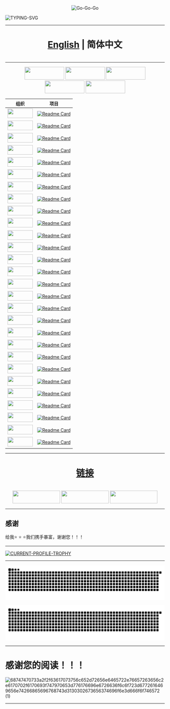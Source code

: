 <div align="center">
  <img src="https://raw.githubusercontent.com/yyle88/yyle88/main/assets/go-mascot-animation.gif" alt="Go-Go-Go"/>
</div>

![TYPING-SVG](https://readme-typing-svg.demolab.com?font=Fira+Code&size=33&pause=1000&color=EBE912&width=999&lines=Hi+there+%F0%9F%91%8B%2C+Welcome+to+my+Page+%F0%9F%91%8B%2C+I'm+yyle88)

---

<h4 align="center" style="font-size: 2.0em;"><a href="./README.md">English</a> | <strong>简体中文</strong></h4>

---

<div align="center">

<!-- 这是一个注释，它不会在渲染时显示出来，这是组织项目列表的起始位置 -->

<a href="https://github.com/orzkratos"><img src="https://img.shields.io/badge/orzkratos-%238A2BE2.svg?style=flat&logoColor=white" height="40" width="125"></a>
<a href="https://github.com/go-xlan"><img src="https://img.shields.io/badge/go+xlan-%23F09F3B.svg?style=flat&logoColor=white" height="40" width="125"></a>
<a href="https://github.com/go-mate"><img src="https://img.shields.io/badge/go+mate-%2335A8D5.svg?style=flat&logoColor=white" height="40" width="125"></a>
<a href="https://github.com/go-legs"><img src="https://img.shields.io/badge/go+legs-%233CB371.svg?style=flat&logoColor=white" height="40" width="125"></a>
<a href="https://github.com/go-zwbc"><img src="https://img.shields.io/badge/go+zwbc-%2391C4A4.svg?style=flat&logoColor=white" height="40" width="125"></a>

| **组织** | **项目** |
|----------|----------|
| <a href="https://github.com/go-xlan"><img src="https://img.shields.io/badge/go+xlan-%23DC143C.svg?style=flat&logoColor=white" height="30" width="80"></a> | [![Readme Card](https://github-readme-stats.vercel.app/api/pin/?username=go-xlan&repo=sui-go-guide&theme=gotham&unique=ee321689-d723-4675-975f-9e2c3ba5768d)](https://github.com/go-xlan/sui-go-guide) |
| <a href="https://github.com/go-zwbc"><img src="https://img.shields.io/badge/go+zwbc-%237D4B91.svg?style=flat&logoColor=white" height="30" width="80"></a> | [![Readme Card](https://github-readme-stats.vercel.app/api/pin/?username=go-zwbc&repo=emailzh&theme=dracula&unique=cd7ad314-4508-49da-bcfa-47cc5b2c8f1e)](https://github.com/go-zwbc/emailzh) |
| <a href="https://github.com/go-mate"><img src="https://img.shields.io/badge/go+mate-%238A2BE2.svg?style=flat&logoColor=white" height="30" width="80"></a> | [![Readme Card](https://github-readme-stats.vercel.app/api/pin/?username=go-mate&repo=go-mate&theme=rose_pine&unique=ea4c0db5-50a6-45e7-9af4-4ae6376c5dd7)](https://github.com/go-mate/go-mate) |
| <a href="https://github.com/orzkratos"><img src="https://img.shields.io/badge/orzkratos-%23FFD700.svg?style=flat&logoColor=white" height="30" width="80"></a> | [![Readme Card](https://github-readme-stats.vercel.app/api/pin/?username=orzkratos&repo=orzkratos&theme=bear&unique=8858b8e6-ffd6-4d36-abea-fe3e60462d92)](https://github.com/orzkratos/orzkratos) |
| <a href="https://github.com/go-zwbc"><img src="https://img.shields.io/badge/go+zwbc-%2391C4A4.svg?style=flat&logoColor=white" height="30" width="80"></a> | [![Readme Card](https://github-readme-stats.vercel.app/api/pin/?username=go-zwbc&repo=rsazh&theme=merko&unique=184fb4d5-653b-4156-9cf2-0307605a40d3)](https://github.com/go-zwbc/rsazh) |
| <a href="https://github.com/go-mate"><img src="https://img.shields.io/badge/go+mate-%2391C4A4.svg?style=flat&logoColor=white" height="30" width="80"></a> | [![Readme Card](https://github-readme-stats.vercel.app/api/pin/?username=go-mate&repo=depbump&theme=omni&unique=6ab6439c-a8a7-4201-8d37-368e7335af76)](https://github.com/go-mate/depbump) |
| <a href="https://github.com/go-xlan"><img src="https://img.shields.io/badge/go+xlan-%23FFD700.svg?style=flat&logoColor=white" height="30" width="80"></a> | [![Readme Card](https://github-readme-stats.vercel.app/api/pin/?username=go-xlan&repo=gogit&theme=date_night&unique=642d1723-3ccf-4fc5-b162-c0ceb40571ee)](https://github.com/go-xlan/gogit) |
| <a href="https://github.com/orzkratos"><img src="https://img.shields.io/badge/orzkratos-%23F7931E.svg?style=flat&logoColor=white" height="30" width="80"></a> | [![Readme Card](https://github-readme-stats.vercel.app/api/pin/?username=orzkratos&repo=apmkratos&theme=calm&unique=57fb831f-94ef-4175-b444-0dd25fb2dfe3)](https://github.com/orzkratos/apmkratos) |
| <a href="https://github.com/orzkratos"><img src="https://img.shields.io/badge/orzkratos-%2391C4A4.svg?style=flat&logoColor=white" height="30" width="80"></a> | [![Readme Card](https://github-readme-stats.vercel.app/api/pin/?username=orzkratos&repo=astkratos&theme=vue-dark&unique=8ff9b268-ab30-45bc-82bd-e689b2c02f79)](https://github.com/orzkratos/astkratos) |
| <a href="https://github.com/go-xlan"><img src="https://img.shields.io/badge/go+xlan-%233CB371.svg?style=flat&logoColor=white" height="30" width="80"></a> | [![Readme Card](https://github-readme-stats.vercel.app/api/pin/?username=go-xlan&repo=elasticapm&theme=yeblu&unique=bab3af84-2738-483a-a07c-c9f903fad5d3)](https://github.com/go-xlan/elasticapm) |
| <a href="https://github.com/go-mate"><img src="https://img.shields.io/badge/go+mate-%237D4B91.svg?style=flat&logoColor=white" height="30" width="80"></a> | [![Readme Card](https://github-readme-stats.vercel.app/api/pin/?username=go-mate&repo=tago&theme=aura&unique=7fe5474c-aa05-4b0a-8c7b-dadd84295b60)](https://github.com/go-mate/tago) |
| <a href="https://github.com/orzkratos"><img src="https://img.shields.io/badge/orzkratos-%23F7931E.svg?style=flat&logoColor=white" height="30" width="80"></a> | [![Readme Card](https://github-readme-stats.vercel.app/api/pin/?username=orzkratos&repo=zapzhkratos&theme=transparent&unique=92a03a6b-b6c8-48a1-aacc-3a0e4cd88ec7)](https://github.com/orzkratos/zapzhkratos) |
| <a href="https://github.com/go-xlan"><img src="https://img.shields.io/badge/go+xlan-%237D4B91.svg?style=flat&logoColor=white" height="30" width="80"></a> | [![Readme Card](https://github-readme-stats.vercel.app/api/pin/?username=go-xlan&repo=gitgo&theme=dark&unique=62e21430-142c-4fc0-b1b6-0d8ac692b539)](https://github.com/go-xlan/gitgo) |
| <a href="https://github.com/go-mate"><img src="https://img.shields.io/badge/go+mate-%2395C59D.svg?style=flat&logoColor=white" height="30" width="80"></a> | [![Readme Card](https://github-readme-stats.vercel.app/api/pin/?username=go-mate&repo=go-lint&theme=nord&unique=8204effb-41d0-427b-9a99-ed16a4c9e441)](https://github.com/go-mate/go-lint) |
| <a href="https://github.com/go-xlan"><img src="https://img.shields.io/badge/go+xlan-%232E8B57.svg?style=flat&logoColor=white" height="30" width="80"></a> | [![Readme Card](https://github-readme-stats.vercel.app/api/pin/?username=go-xlan&repo=redis-go-suo&theme=radical&unique=7c5d365b-eaf5-4150-a0f9-54b8bbe74c56)](https://github.com/go-xlan/redis-go-suo) |
| <a href="https://github.com/orzkratos"><img src="https://img.shields.io/badge/orzkratos-%2332CD32.svg?style=flat&logoColor=white" height="30" width="80"></a> | [![Readme Card](https://github-readme-stats.vercel.app/api/pin/?username=orzkratos&repo=vue3kratos&theme=jolly&unique=5da99caf-3949-4168-9aae-a545011918cd)](https://github.com/orzkratos/vue3kratos) |
| <a href="https://github.com/go-mate"><img src="https://img.shields.io/badge/go+mate-%2395C59D.svg?style=flat&logoColor=white" height="30" width="80"></a> | [![Readme Card](https://github-readme-stats.vercel.app/api/pin/?username=go-mate&repo=go-work&theme=material-palenight&unique=1aa96cb5-df1e-41a2-a15a-9ddb5d8197c6)](https://github.com/go-mate/go-work) |
| <a href="https://github.com/go-xlan"><img src="https://img.shields.io/badge/go+xlan-%2335A8D5.svg?style=flat&logoColor=white" height="30" width="80"></a> | [![Readme Card](https://github-readme-stats.vercel.app/api/pin/?username=go-xlan&repo=yaml-go-edit&theme=shadow_blue&unique=e945d3b8-0146-4cf7-8dc3-19d56e32134e)](https://github.com/go-xlan/yaml-go-edit) |
| <a href="https://github.com/orzkratos"><img src="https://img.shields.io/badge/orzkratos-%23FFD700.svg?style=flat&logoColor=white" height="30" width="80"></a> | [![Readme Card](https://github-readme-stats.vercel.app/api/pin/?username=orzkratos&repo=authkratos&theme=flag-india&unique=fdf2f043-4f07-4cbb-8bbd-fe8013ad2bc3)](https://github.com/orzkratos/authkratos) |
| <a href="https://github.com/orzkratos"><img src="https://img.shields.io/badge/orzkratos-%237D5E7F.svg?style=flat&logoColor=white" height="30" width="80"></a> | [![Readme Card](https://github-readme-stats.vercel.app/api/pin/?username=orzkratos&repo=swaggokratos&theme=kacho_ga&unique=d33ea89b-f68e-4b14-9b12-bb8e5790e1ec)](https://github.com/orzkratos/swaggokratos) |
| <a href="https://github.com/orzkratos"><img src="https://img.shields.io/badge/orzkratos-%238A2BE2.svg?style=flat&logoColor=white" height="30" width="80"></a> | [![Readme Card](https://github-readme-stats.vercel.app/api/pin/?username=orzkratos&repo=gormkratos&theme=city_lights&unique=c6e5d0bd-761f-434c-bcb6-f09529464d2e)](https://github.com/orzkratos/gormkratos) |
| <a href="https://github.com/orzkratos"><img src="https://img.shields.io/badge/orzkratos-%23FF5733.svg?style=flat&logoColor=white" height="30" width="80"></a> | [![Readme Card](https://github-readme-stats.vercel.app/api/pin/?username=orzkratos&repo=erkkratos&theme=slateorange&unique=fcd146c4-b042-436b-81ce-b736d5894f1b)](https://github.com/orzkratos/erkkratos) |
| <a href="https://github.com/orzkratos"><img src="https://img.shields.io/badge/orzkratos-%23F09F3B.svg?style=flat&logoColor=white" height="30" width="80"></a> | [![Readme Card](https://github-readme-stats.vercel.app/api/pin/?username=orzkratos&repo=wire2kratos&theme=discord_old_blurple&unique=e16bdb13-09e2-43a4-bcfd-ad3920eb0b0f)](https://github.com/orzkratos/wire2kratos) |
| <a href="https://github.com/go-legs"><img src="https://img.shields.io/badge/go+legs-%2332CD32.svg?style=flat&logoColor=white" height="30" width="80"></a> | [![Readme Card](https://github-readme-stats.vercel.app/api/pin/?username=go-legs&repo=.github&theme=outrun&unique=91dd0a8f-f473-4d97-a063-b3eeaedfcb5d)](https://github.com/go-legs/.github) |
| <a href="https://github.com/go-zwbc"><img src="https://img.shields.io/badge/go+zwbc-%237D4B91.svg?style=flat&logoColor=white" height="30" width="80"></a> | [![Readme Card](https://github-readme-stats.vercel.app/api/pin/?username=go-zwbc&repo=.github&theme=midnight-purple&unique=3324b92d-2c10-45f5-8eea-1d18809da00f)](https://github.com/go-zwbc/.github) |
| <a href="https://github.com/go-mate"><img src="https://img.shields.io/badge/go+mate-%238A2BE2.svg?style=flat&logoColor=white" height="30" width="80"></a> | [![Readme Card](https://github-readme-stats.vercel.app/api/pin/?username=go-mate&repo=.github&theme=default_repocard&unique=5070920c-c81d-4840-81fd-c71a8b932e6c)](https://github.com/go-mate/.github) |
| <a href="https://github.com/go-xlan"><img src="https://img.shields.io/badge/go+xlan-%23FFD700.svg?style=flat&logoColor=white" height="30" width="80"></a> | [![Readme Card](https://github-readme-stats.vercel.app/api/pin/?username=go-xlan&repo=.github&theme=algolia&unique=9a87c54f-d3b3-4657-95b6-ab2833a30434)](https://github.com/go-xlan/.github) |
| <a href="https://github.com/orzkratos"><img src="https://img.shields.io/badge/orzkratos-%238A2BE2.svg?style=flat&logoColor=white" height="30" width="80"></a> | [![Readme Card](https://github-readme-stats.vercel.app/api/pin/?username=orzkratos&repo=.github&theme=prussian&unique=7720583b-43f9-44ec-9a6f-aeb1f380360f)](https://github.com/orzkratos/.github) |

<!-- 这是一个注释，它不会在渲染时显示出来，这是组织项目列表的终止位置 -->

</div>

---

<h4 align="center" style="font-size: 2.0em;"><a href="https://github.com/yyle88">链接</a></h4>

<div align="center">

<a href="https://github.com/yyle88"><img src="https://img.shields.io/badge/GitHub-%237D5E7F.svg?style=flat&logo=github&logoColor=white" height="40" width="150"></a>
<a href="https://t.me/yyle88"><img src="https://img.shields.io/badge/-Telegram-f5e0dc?style=for-the-badge&logo=telegram&logoColor=27A0D9" height="40" width="150"></a>
<a href="https://www.youtube.com/@%E6%9D%A8%E4%BA%A6%E4%B9%901990/videos"><img src="https://img.shields.io/badge/-YouTube-f2cdcd?style=for-the-badge&logo=YouTube&logoColor=FF0000" height="40" width="150"></a>

</div>

---

## 感谢

给我⭐ ⭐ ⭐我们携手暴富，谢谢您！！！

---

[![CURRENT-PROFILE-TROPHY](https://github-profile-trophy.vercel.app/?username=yyle88)](https://github.com/yyle88)

---

![github contribution grid snake animation](https://raw.githubusercontent.com/yyle88/yyle88/snake/github-contribution-grid-snake-dark.svg#gh-dark-mode-only)

![github contribution grid snake animation](https://raw.githubusercontent.com/yyle88/yyle88/snake/github-contribution-grid-snake.svg#gh-light-mode-only)

---

# 感谢您的阅读！！！

![68747470733a2f2f63617073756c652d72656e6465722e76657263656c2e6170702f6170693f747970653d776176696e6726636f6c6f723d6772616469656e74266865696768743d3130302673656374696f6e3d666f6f746572 (1)](https://github.com/user-attachments/assets/e599b0c5-b812-4e11-908a-2bdec8c97c5f)

---
